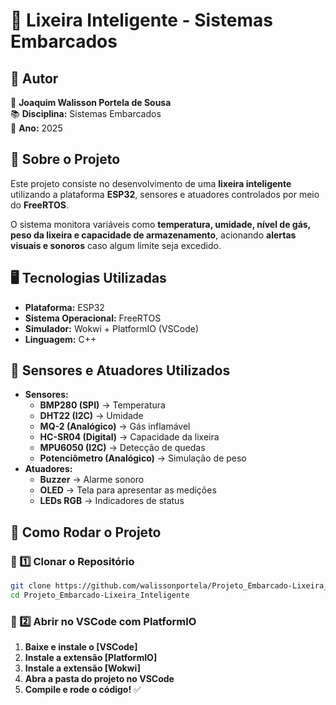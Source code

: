 # 📌 Lixeira Inteligente - Sistemas Embarcados

## 📌 Autor
👤 **Joaquim Walisson Portela de Sousa**  
📚 **Disciplina:** Sistemas Embarcados  
📅 **Ano:** 2025  

## 📖 Sobre o Projeto
Este projeto consiste no desenvolvimento de uma **lixeira inteligente** utilizando a plataforma **ESP32**, sensores e atuadores controlados por meio do **FreeRTOS**.

O sistema monitora variáveis como **temperatura, umidade, nível de gás, peso da lixeira e capacidade de armazenamento**, acionando **alertas visuais e sonoros** caso algum limite seja excedido.

## 🖥️ Tecnologias Utilizadas
- **Plataforma:** ESP32
- **Sistema Operacional:** FreeRTOS
- **Simulador:** Wokwi + PlatformIO (VSCode)
- **Linguagem:** C++

## 📌 Sensores e Atuadores Utilizados
- **Sensores:**
  - **BMP280 (SPI)** → Temperatura
  - **DHT22 (I2C)** → Umidade
  - **MQ-2 (Analógico)** → Gás inflamável
  - **HC-SR04 (Digital)** → Capacidade da lixeira
  - **MPU6050 (I2C)** → Detecção de quedas
  - **Potenciômetro (Analógico)** → Simulação de peso
- **Atuadores:**
  - **Buzzer** → Alarme sonoro
  - **OLED** → Tela para apresentar as medições
  - **LEDs RGB** → Indicadores de status

## 🚀 Como Rodar o Projeto
### 📌 1️⃣ Clonar o Repositório
```bash
git clone https://github.com/walissonportela/Projeto_Embarcado-Lixeira_Inteligente.git
cd Projeto_Embarcado-Lixeira_Inteligente
```

### 📌 2️⃣ Abrir no VSCode com PlatformIO
1. **Baixe e instale o [VSCode]**
2. **Instale a extensão [PlatformIO]**
3. **Instale a extensão [Wokwi]**
4. **Abra a pasta do projeto no VSCode**
5. **Compile e rode o código!** ✅
